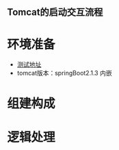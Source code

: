 ## Tomcat的启动交互流程

# 环境准备
* [测试地址](http://localhost:8080/greeting "hello")
* tomcat版本：springBoot2.1.3 内嵌

# 组建构成

# 逻辑处理